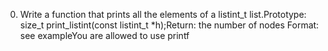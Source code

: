0. Write a function that prints all the elements of a listint_t list.Prototype: size_t print_listint(const listint_t *h);Return: the number of nodes
Format: see exampleYou are allowed to use printf

